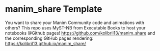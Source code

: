 # manim_share Template



You want to share your Manim Community code and animations with others?
This repo uses MyST-NB from Executable Books to host your notebooks @Github pages!
https://github.com/kolibril13/manim_share
and the corresponding GitHub pages rendering:
https://kolibril13.github.io/manim_share/